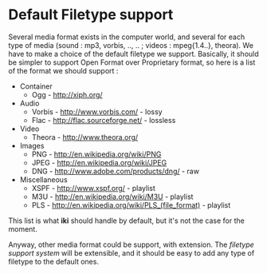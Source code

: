 # Default Filetype support #

Several media format exists in the computer world, and several for each type of media (sound : mp3, vorbis, .., .. ; videos : mpeg{1.4..}, theora). We have to make a choice of the default filetype we support. Basically, it should be simpler to support Open Format over Proprietary format, so here is a list of the format we should support :

  * Container
    * Ogg - http://xiph.org/
  * Audio
    * Vorbis - http://www.vorbis.com/ - lossy
    * Flac - http://flac.sourceforge.net/ - lossless
  * Video
    * Theora - http://www.theora.org/
  * Images
    * PNG - http://en.wikipedia.org/wiki/PNG
    * JPEG - http://en.wikipedia.org/wiki/JPEG
    * DNG - http://www.adobe.com/products/dng/ - raw
  * Miscellaneous
    * XSPF - http://www.xspf.org/ - playlist
    * M3U - http://en.wikipedia.org/wiki/M3U - playlist
    * PLS - http://en.wikipedia.org/wiki/PLS_(file_format) - playlist

This list is what **iki** should handle by default, but it's not the case for the moment.

Anyway, other media format could be support, with extension. The _filetype support system_ will be extensible, and it should be easy to add any type of filetype to the default ones.